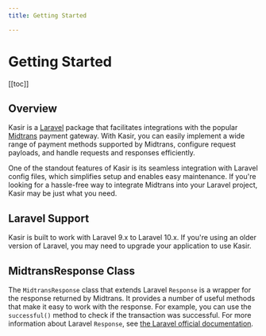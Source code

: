```yaml
---
title: Getting Started

---
```


# Getting Started

[[toc]]

## Overview

Kasir is a [Laravel](https://laravel.com) package that facilitates integrations with the popular
[Midtrans](https://midtrans.com) payment gateway. With Kasir, you can easily implement a wide range of payment
methods supported by Midtrans, configure request payloads, and handle requests and responses efficiently.

One of the standout features of Kasir is its seamless integration with Laravel config files, which simplifies setup and
enables easy maintenance. If you're looking for a hassle-free way to integrate Midtrans into your Laravel project, Kasir
may be just what you need.

## Laravel Support

Kasir is built to work with Laravel 9.x to Laravel 10.x. If you're using an older version of Laravel, you may need to
upgrade your application to use Kasir.

## MidtransResponse Class

The `MidtransResponse` class that extends Laravel `Response` is a wrapper for the response returned by Midtrans. It
provides a number of useful methods that make it easy to work with the response. For example, you can use the
`successful()` method to check if the transaction was successful. For more information about Laravel `Response`, see
[the Laravel official documentation](https://laravel.com/docs/10.x/responses).
